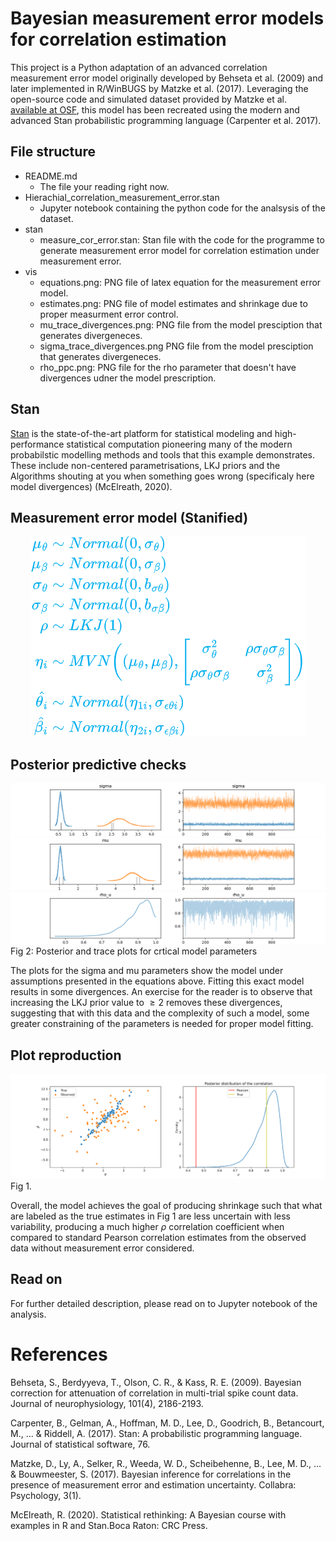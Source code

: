 # Bayesian measurement error models for correlation estimation

This project is a Python adaptation of an advanced correlation measurement error model originally developed  by Behseta et al. (2009) and later implemented in R/WinBUGS by Matzke et al. (2017). Leveraging the open-source code and simulated dataset provided by Matzke et al.        [available at OSF](https://osf.io/mvz29/), this model has been recreated using the modern and advanced Stan probabilistic programming language (Carpenter et al. 2017).

## File structure
- README.md 
    - The file your reading right now.
- Hierachial_correlation_measurement_error.stan
    - Jupyter notebook containing the python code for the analsysis of the dataset. 
- stan
    - measure_cor_error.stan: Stan file with the code for the programme to generate measurement error model for correlation estimation under measurement error.
- vis 
  - equations.png: PNG file of latex equation for the measurement error model.
  - estimates.png: PNG file of model estimates and shrinkage due to proper measurment error control.
  - mu_trace_divergences.png: PNG file from the model presciption that generates divergeneces.
  - sigma_trace_divergences.png PNG file from the model presciption that generates divergeneces.
  - rho_ppc.png: PNG file for the rho parameter that doesn't have divergences udner the model prescription.

## Stan
[Stan](https://mc-stan.org/) is the state-of-the-art platform for statistical modeling and high-performance statistical computation pioneering many of the modern probabilstic modelling methods and tools that this example demonstrates. These include non-centered parametrisations, LKJ priors and the Algorithms shouting at you when something goes wrong (specificaly here model divergences) (McElreath, 2020).  

## Measurement error model (Stanified)

<p align="center">
  <img src="vis/equations.png" alt="estimates">
</p>

## Posterior predictive checks

![sigma_div](vis/sigma_trace_divergences.png)
![mu_div](vis/mu_trace_divergences.png)
![rho](vis/rho_ppc.png)
Fig 2: Posterior and trace plots for crtical model parameters

The plots for the sigma and mu parameters show the model under assumptions presented in the equations above. Fitting this exact model results in some divergences. An exercise for the reader is to observe that increasing the LKJ prior value to $\geq 2$ removes these divergences, suggesting that with this data and the complexity of such a model, some greater constraining of the parameters is needed for proper model fitting.

## Plot reproduction
![estimates](vis/estimates.png)
Fig 1.

Overall, the model achieves the goal of producing shrinkage such that what are labeled as the true estimates in Fig 1 are less uncertain with less variability, producing a much higher $\rho$ correlation coefficient when compared to standard Pearson correlation estimates from the observed data without measurement error considered.

## Read on
For further detailed description, please read on to Jupyter notebook of the analysis.

# References

Behseta, S., Berdyyeva, T., Olson, C. R., & Kass, R. E. (2009). Bayesian correction for attenuation of correlation in multi-trial spike count data. Journal of neurophysiology, 101(4), 2186-2193.

Carpenter, B., Gelman, A., Hoffman, M. D., Lee, D., Goodrich, B., Betancourt, M., ... & Riddell, A. (2017). Stan: A probabilistic programming language. Journal of statistical software, 76.

Matzke, D., Ly, A., Selker, R., Weeda, W. D., Scheibehenne, B., Lee, M. D., ... & Bouwmeester, S. (2017). Bayesian inference for correlations in the presence of measurement error and estimation uncertainty. Collabra: Psychology, 3(1).

McElreath, R. (2020). Statistical rethinking: A Bayesian course with examples in R and Stan.Boca Raton: CRC Press.
